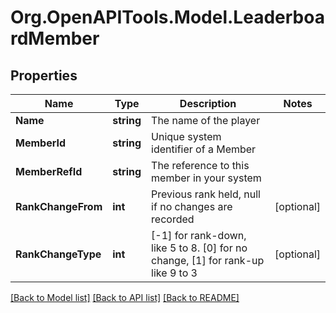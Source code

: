 
# Org.OpenAPITools.Model.LeaderboardMember

## Properties

Name | Type | Description | Notes
------------ | ------------- | ------------- | -------------
**Name** | **string** | The name of the player | 
**MemberId** | **string** | Unique system identifier of a Member | 
**MemberRefId** | **string** | The reference to this member in your system | 
**RankChangeFrom** | **int** | Previous rank held, null if no changes are recorded | [optional] 
**RankChangeType** | **int** | [-1] for rank-down, like 5 to 8. [0] for no change, [1] for rank-up like 9 to 3 | [optional] 

[[Back to Model list]](../README.md#documentation-for-models)
[[Back to API list]](../README.md#documentation-for-api-endpoints)
[[Back to README]](../README.md)

